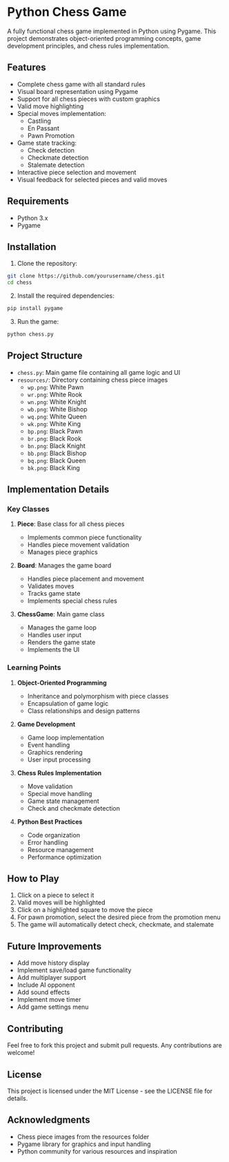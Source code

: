 # Python Chess Game

A fully functional chess game implemented in Python using Pygame. This project demonstrates object-oriented programming concepts, game development principles, and chess rules implementation.

## Features

- Complete chess game with all standard rules
- Visual board representation using Pygame
- Support for all chess pieces with custom graphics
- Valid move highlighting
- Special moves implementation:
  - Castling
  - En Passant
  - Pawn Promotion
- Game state tracking:
  - Check detection
  - Checkmate detection
  - Stalemate detection
- Interactive piece selection and movement
- Visual feedback for selected pieces and valid moves

## Requirements

- Python 3.x
- Pygame

## Installation

1. Clone the repository:
```bash
git clone https://github.com/yourusername/chess.git
cd chess
```

2. Install the required dependencies:
```bash
pip install pygame
```

3. Run the game:
```bash
python chess.py
```

## Project Structure

- `chess.py`: Main game file containing all game logic and UI
- `resources/`: Directory containing chess piece images
  - `wp.png`: White Pawn
  - `wr.png`: White Rook
  - `wn.png`: White Knight
  - `wb.png`: White Bishop
  - `wq.png`: White Queen
  - `wk.png`: White King
  - `bp.png`: Black Pawn
  - `br.png`: Black Rook
  - `bn.png`: Black Knight
  - `bb.png`: Black Bishop
  - `bq.png`: Black Queen
  - `bk.png`: Black King

## Implementation Details

### Key Classes

1. **Piece**: Base class for all chess pieces
   - Implements common piece functionality
   - Handles piece movement validation
   - Manages piece graphics

2. **Board**: Manages the game board
   - Handles piece placement and movement
   - Validates moves
   - Tracks game state
   - Implements special chess rules

3. **ChessGame**: Main game class
   - Manages the game loop
   - Handles user input
   - Renders the game state
   - Implements the UI

### Learning Points

1. **Object-Oriented Programming**
   - Inheritance and polymorphism with piece classes
   - Encapsulation of game logic
   - Class relationships and design patterns

2. **Game Development**
   - Game loop implementation
   - Event handling
   - Graphics rendering
   - User input processing

3. **Chess Rules Implementation**
   - Move validation
   - Special move handling
   - Game state management
   - Check and checkmate detection

4. **Python Best Practices**
   - Code organization
   - Error handling
   - Resource management
   - Performance optimization

## How to Play

1. Click on a piece to select it
2. Valid moves will be highlighted
3. Click on a highlighted square to move the piece
4. For pawn promotion, select the desired piece from the promotion menu
5. The game will automatically detect check, checkmate, and stalemate

## Future Improvements

- Add move history display
- Implement save/load game functionality
- Add multiplayer support
- Include AI opponent
- Add sound effects
- Implement move timer
- Add game settings menu

## Contributing

Feel free to fork this project and submit pull requests. Any contributions are welcome!

## License

This project is licensed under the MIT License - see the LICENSE file for details.

## Acknowledgments

- Chess piece images from the resources folder
- Pygame library for graphics and input handling
- Python community for various resources and inspiration 